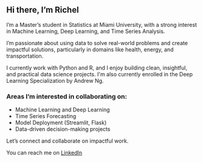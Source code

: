 ## Hi there, I’m Richel

I’m a Master’s student in Statistics at Miami University, with a strong interest in Machine Learning, Deep Learning, and Time Series Analysis.

I’m passionate about using data to solve real-world problems and create impactful solutions, particularly in domains like health, energy, and transportation.

I currently work with Python and R, and I enjoy building clean, insightful, and practical data science projects. I'm also currently enrolled in the Deep Learning Specialization by Andrew Ng.

### Areas I’m interested in collaborating on:
- Machine Learning and Deep Learning
- Time Series Forecasting
- Model Deployment (Streamlit, Flask)
- Data-driven decision-making projects

Let’s connect and collaborate on impactful work.

You can reach me on [LinkedIn](https://www.linkedin.com/in/richel-attafuah-931b46228?utm_source=share&utm_campaign=share_via&utm_content=profile&utm_medium=ios_app)


